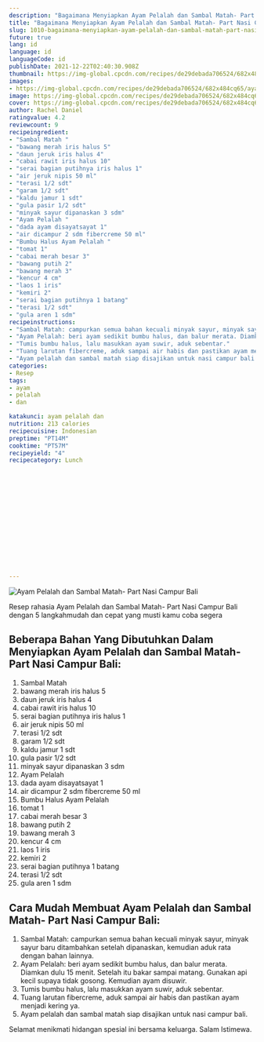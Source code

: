 ```yaml
---
description: "Bagaimana Menyiapkan Ayam Pelalah dan Sambal Matah- Part Nasi Campur Bali yang Bisa Manjain Lidah"
title: "Bagaimana Menyiapkan Ayam Pelalah dan Sambal Matah- Part Nasi Campur Bali yang Bisa Manjain Lidah"
slug: 1010-bagaimana-menyiapkan-ayam-pelalah-dan-sambal-matah-part-nasi-campur-bali-yang-bisa-manjain-lidah
future: true
lang: id
language: id
languageCode: id
publishDate: 2021-12-22T02:40:30.908Z 
thumbnail: https://img-global.cpcdn.com/recipes/de29debada706524/682x484cq65/ayam-pelalah-dan-sambal-matah-part-nasi-campur-bali-foto-resep-utama.png
images:
- https://img-global.cpcdn.com/recipes/de29debada706524/682x484cq65/ayam-pelalah-dan-sambal-matah-part-nasi-campur-bali-foto-resep-utama.png
image: https://img-global.cpcdn.com/recipes/de29debada706524/682x484cq65/ayam-pelalah-dan-sambal-matah-part-nasi-campur-bali-foto-resep-utama.png
cover: https://img-global.cpcdn.com/recipes/de29debada706524/682x484cq65/ayam-pelalah-dan-sambal-matah-part-nasi-campur-bali-foto-resep-utama.png
author: Rachel Daniel
ratingvalue: 4.2
reviewcount: 9
recipeingredient:
- "Sambal Matah "
- "bawang merah iris halus 5"
- "daun jeruk iris halus 4"
- "cabai rawit iris halus 10"
- "serai bagian putihnya iris halus 1"
- "air jeruk nipis 50 ml"
- "terasi 1/2 sdt"
- "garam 1/2 sdt"
- "kaldu jamur 1 sdt"
- "gula pasir 1/2 sdt"
- "minyak sayur dipanaskan 3 sdm"
- "Ayam Pelalah "
- "dada ayam disayatsayat 1"
- "air dicampur 2 sdm fibercreme 50 ml"
- "Bumbu Halus Ayam Pelalah "
- "tomat 1"
- "cabai merah besar 3"
- "bawang putih 2"
- "bawang merah 3"
- "kencur 4 cm"
- "laos 1 iris"
- "kemiri 2"
- "serai bagian putihnya 1 batang"
- "terasi 1/2 sdt"
- "gula aren 1 sdm"
recipeinstructions:
- "Sambal Matah: campurkan semua bahan kecuali minyak sayur, minyak sayur baru ditambahkan setelah dipanaskan, kemudian aduk rata dengan bahan lainnya."
- "Ayam Pelalah: beri ayam sedikit bumbu halus, dan balur merata. Diamkan dulu 15 menit. Setelah itu bakar sampai matang. Gunakan api kecil supaya tidak gosong. Kemudian ayam disuwir."
- "Tumis bumbu halus, lalu masukkan ayam suwir, aduk sebentar."
- "Tuang larutan fibercreme, aduk sampai air habis dan pastikan ayam menjadi kering ya."
- "Ayam pelalah dan sambal matah siap disajikan untuk nasi campur bali."
categories:
- Resep
tags:
- ayam
- pelalah
- dan

katakunci: ayam pelalah dan 
nutrition: 213 calories
recipecuisine: Indonesian
preptime: "PT14M"
cooktime: "PT57M"
recipeyield: "4"
recipecategory: Lunch


     
    
    
    
    
    
    
    
    
    
    
      
    
---
```



![Ayam Pelalah dan Sambal Matah- Part Nasi Campur Bali](https://img-global.cpcdn.com/recipes/de29debada706524/682x484cq65/ayam-pelalah-dan-sambal-matah-part-nasi-campur-bali-foto-resep-utama.png)

Resep rahasia Ayam Pelalah dan Sambal Matah- Part Nasi Campur Bali    dengan 5 langkahmudah dan cepat yang musti kamu coba segera

<!--inarticleads1-->

## Beberapa Bahan Yang Dibutuhkan Dalam Menyiapkan Ayam Pelalah dan Sambal Matah- Part Nasi Campur Bali:

1. Sambal Matah 
1. bawang merah iris halus 5
1. daun jeruk iris halus 4
1. cabai rawit iris halus 10
1. serai bagian putihnya iris halus 1
1. air jeruk nipis 50 ml
1. terasi 1/2 sdt
1. garam 1/2 sdt
1. kaldu jamur 1 sdt
1. gula pasir 1/2 sdt
1. minyak sayur dipanaskan 3 sdm
1. Ayam Pelalah 
1. dada ayam disayatsayat 1
1. air dicampur 2 sdm fibercreme 50 ml
1. Bumbu Halus Ayam Pelalah 
1. tomat 1
1. cabai merah besar 3
1. bawang putih 2
1. bawang merah 3
1. kencur 4 cm
1. laos 1 iris
1. kemiri 2
1. serai bagian putihnya 1 batang
1. terasi 1/2 sdt
1. gula aren 1 sdm



<!--inarticleads2-->

## Cara Mudah Membuat Ayam Pelalah dan Sambal Matah- Part Nasi Campur Bali:

1. Sambal Matah: campurkan semua bahan kecuali minyak sayur, minyak sayur baru ditambahkan setelah dipanaskan, kemudian aduk rata dengan bahan lainnya.
1. Ayam Pelalah: beri ayam sedikit bumbu halus, dan balur merata. Diamkan dulu 15 menit. Setelah itu bakar sampai matang. Gunakan api kecil supaya tidak gosong. Kemudian ayam disuwir.
1. Tumis bumbu halus, lalu masukkan ayam suwir, aduk sebentar.
1. Tuang larutan fibercreme, aduk sampai air habis dan pastikan ayam menjadi kering ya.
1. Ayam pelalah dan sambal matah siap disajikan untuk nasi campur bali.




Selamat menikmati hidangan spesial ini bersama keluarga. Salam Istimewa.
